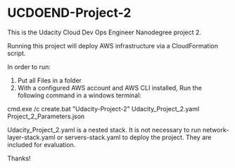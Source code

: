 # UCDOEND-Project-2

This is the Udacity Cloud Dev Ops Engineer Nanodegree project 2.

Running this project will deploy AWS infrastructure via a CloudFormation script.

In order to run:

1. Put all Files in a folder
2. With a configured AWS account and AWS CLI installed, Run the following command in a windows terminal:

  cmd.exe /c create.bat "Udacity-Project-2" Udacity_Project_2.yaml Project_2_Parameters.json

Udacity_Project_2.yaml is a nested stack. It is not necessary to run network-layer-stack.yaml or servers-stack.yaml to deploy the project. They are included for evaluation.

Thanks!


